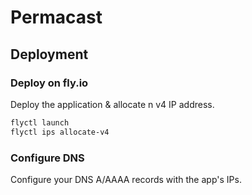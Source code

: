 # Permacast

## Deployment
### Deploy on fly.io
Deploy the application & allocate n v4 IP address.
```bash
flyctl launch
flyctl ips allocate-v4
```

### Configure DNS
Configure your DNS A/AAAA records with the app's IPs.